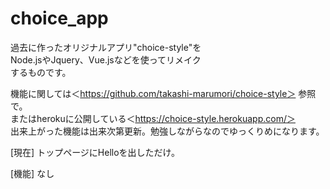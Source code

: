 # choice_app

過去に作ったオリジナルアプリ"choice-style"を<br />
Node.jsやJquery、Vue.jsなどを使ってリメイク<br />
するものです。<br />

機能に関しては＜https://github.com/takashi-marumori/choice-style＞  参照で。<br />
またはherokuに公開している＜https://choice-style.herokuapp.com/＞<br />
出来上がった機能は出来次第更新。勉強しながらなのでゆっくりめになります。

[現在]
トップページにHelloを出しただけ。

[機能]
なし
